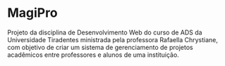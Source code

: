 # MagiPro
Projeto da disciplina de Desenvolvimento Web do curso de ADS da Universidade Tiradentes ministrada pela professora Rafaella Chrystiane, com objetivo de criar um sistema de gerenciamento de projetos acadêmicos entre professores e alunos de uma instituição.
